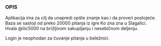 ### OPIS  

Aplikacija ima za cilj da unapredi opšte znanje kao i da proveri postojeće.  
Baza se sastoji od preko 20000 pitanja iz igre Ko zna zna u Slagalici.  
Hvala @ilic5000 na brižljivom sakupljanju i nesebičnom deljenju.

Login je neophodan za čuvanje pitanja u beležnici.
